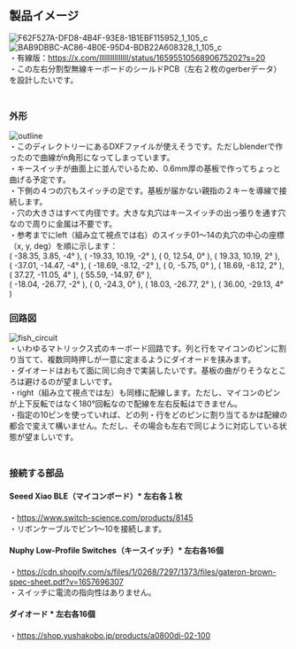 ## 製品イメージ   
![F62F527A-DFD8-4B4F-93E8-1B1EBF115952_1_105_c](https://github.com/TakumaOnishi/Fish_Keyboard/assets/85474111/8817a011-7b03-4b77-99a9-8aa4c733a862)   
![BAB9DBBC-AC86-4B0E-95D4-BDB22A608328_1_105_c](https://github.com/TakumaOnishi/Fish_Keyboard/assets/85474111/be80290b-0eeb-48db-98b2-b7105fdbc2c0)   
・有線版：https://x.com/IlllIlllIlIlIll/status/1659551056890675202?s=20   
・この左右分割型無線キーボードのシールドPCB（左右２枚のgerberデータ）を設計したいです。    
　　　
### 外形<br>
<img alt="outline" src="https://github.com/TakumaOnishi/Fish_Keyboard/assets/85474111/c85b998c-a25f-47c4-ae29-61d5c36a30b8"><br>
・このディレクトリーにあるDXFファイルが使えそうです。ただしblenderで作ったので曲線がn角形になってしまっています。<br>
・キースイッチが曲面上に並んでいるため、0.6mm厚の基板で作ってちょっと曲げる予定です。<br>
・下側の４つの穴もスイッチの足です。基板が届かない親指の２キーを導線で接続します。<br>
・穴の大きさはすべて内径です。大きな丸穴はキースイッチの出っ張りを通す穴なので周りに金属は不要です。<br>
・参考までにleft（組み立て視点では右）のスイッチ01〜14の丸穴の中心の座標（x, y, deg）を順に示します：<br>
( -38.35, 3.85, -4° ), ( -19.33, 10.19, -2° ), ( 0, 12.54, 0° ), ( 19.33, 10.19, 2° ),<br>
( -37.01, -14.47, -4° ), ( -18.69, -8.12, -2° ), ( 0, -5.75, 0° ), ( 18.69, -8.12, 2° ), ( 37.27, -11.05, 4° ), ( 55.59, -14.97, 6° ),<br>
( -18.04, -26.77, -2° ), ( 0, -24.3, 0° ), ( 18.03, -26.77, 2° ), ( 36.00, -29.13, 4° )<br>
   
### 回路図   
![fish_circuit](https://github.com/TakumaOnishi/Fish_Keyboard/assets/85474111/0738bc0d-2b4a-406c-a4c7-b5ad4e845f2a)  
・いわゆるマトリックス式のキーボード回路です。列と行をマイコンのピンに割り当てて、複数同時押しが一意に定まるようにダイオードを挟みます。  
・ダイオードはおもて面に同じ向きで実装したいです。基板の曲がりそうなところは避けるのが望ましいです。   
・right（組み立て視点では左）も同様に配線します。ただし、マイコンのピンが上下反転ではなく180°回転なので配線を左右反転はできません。   
・指定の10ピンを使っていれば、どの列・行をどのピンに割り当てるかは配線の都合で変えて構いません。ただし、その場合も左右で同じように対応している状態が望ましいです。   
　　　
### 接続する部品   
#### Seeed Xiao BLE（マイコンボード）* 左右各１枚   
・https://www.switch-science.com/products/8145  
・リボンケーブルでピン1〜10を接続します。   
#### Nuphy Low-Profile Switches（キースイッチ）* 左右各16個   
・https://cdn.shopify.com/s/files/1/0268/7297/1373/files/gateron-brown-spec-sheet.pdf?v=1657696307   
・スイッチに電流の指向性はありません。      
#### ダイオード * 左右各16個   
・https://shop.yushakobo.jp/products/a0800di-02-100   
